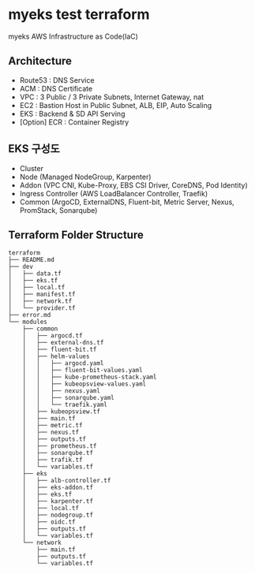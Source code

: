 # myeks test terraform
myeks AWS Infrastructure as Code(IaC)

## Architecture
- Route53 : DNS Service
- ACM : DNS Certificate
- VPC : 3 Public / 3 Private Subnets, Internet Gateway, nat
- EC2 : Bastion Host in Public Subnet, ALB, EIP, Auto Scaling
- EKS : Backend & SD API Serving
- [Option] ECR : Container Registry

## EKS 구성도
  - Cluster
  - Node (Managed NodeGroup, Karpenter)
  - Addon (VPC CNI, Kube-Proxy, EBS CSI Driver, CoreDNS, Pod Identity)
  - Ingress Controller (AWS LoadBalancer Controller, Traefik)
  - Common (ArgoCD, ExternalDNS, Fluent-bit, Metric Server, Nexus, PromStack, Sonarqube)

## Terraform Folder Structure
```
terraform
├── README.md
├── dev
│   ├── data.tf
│   ├── eks.tf
│   ├── local.tf
│   ├── manifest.tf
│   ├── network.tf
│   └── provider.tf
├── error.md
└── modules
    ├── common
    │   ├── argocd.tf
    │   ├── external-dns.tf
    │   ├── fluent-bit.tf
    │   ├── helm-values
    │   │   ├── argocd.yaml
    │   │   ├── fluent-bit-values.yaml
    │   │   ├── kube-prometheus-stack.yaml
    │   │   ├── kubeopsview-values.yaml
    │   │   ├── nexus.yaml
    │   │   ├── sonarqube.yaml
    │   │   └── traefik.yaml
    │   ├── kubeopsview.tf
    │   ├── main.tf
    │   ├── metric.tf
    │   ├── nexus.tf
    │   ├── outputs.tf
    │   ├── prometheus.tf
    │   ├── sonarqube.tf
    │   ├── trafik.tf
    │   └── variables.tf
    ├── eks
    │   ├── alb-controller.tf
    │   ├── eks-addon.tf
    │   ├── eks.tf
    │   ├── karpenter.tf
    │   ├── local.tf
    │   ├── nodegroup.tf
    │   ├── oidc.tf
    │   ├── outputs.tf
    │   └── variables.tf
    └── network
        ├── main.tf
        ├── outputs.tf
        └── variables.tf